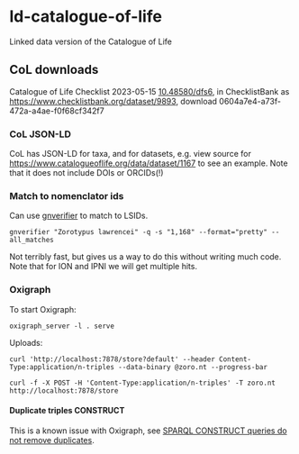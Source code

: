 # ld-catalogue-of-life
Linked data version of the Catalogue of Life

## CoL downloads

Catalogue of Life Checklist 2023-05-15 [10.48580/dfs6](https://doi.org/10.48580/dfs6), in ChecklistBank as https://www.checklistbank.org/dataset/9893, download 0604a7e4-a73f-472a-a4ae-f0f68cf342f7

### CoL JSON-LD

CoL has JSON-LD for taxa, and for datasets, e.g. view source for  https://www.catalogueoflife.org/data/dataset/1167 to see an example. Note that it does not include DOIs or ORCIDs(!)


### Match to nomenclator ids

Can use [gnverifier](https://github.com/gnames/gnverifier) to match to LSIDs. 

```
gnverifier "Zorotypus lawrencei" -q -s "1,168" --format="pretty" --all_matches
```

Not terribly fast, but gives us a way to do this without writing much code. Note that for ION and IPNI we will get multiple hits.

### 
### Oxigraph

To start Oxigraph:

```
oxigraph_server -l . serve 
```

Uploads:

```
curl 'http://localhost:7878/store?default' --header Content-Type:application/n-triples --data-binary @zoro.nt --progress-bar
```

```
curl -f -X POST -H 'Content-Type:application/n-triples' -T zoro.nt http://localhost:7878/store
```

#### Duplicate triples CONSTRUCT

This is a known issue with Oxigraph, see [SPARQL CONSTRUCT queries do not remove duplicates](https://github.com/oxigraph/oxigraph/issues/525). 



